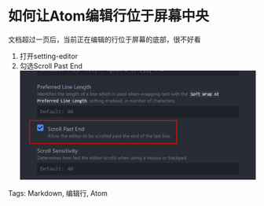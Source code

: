 # 如何让Atom编辑行位于屏幕中央
文档超过一页后，当前正在编辑的行位于屏幕的底部，很不好看
1. 打开setting-editor
2. 勾选Scroll Past End
![](assets/markdown-img-paste-20170802003009994.png)

Tags: Markdown, 编辑行, Atom
